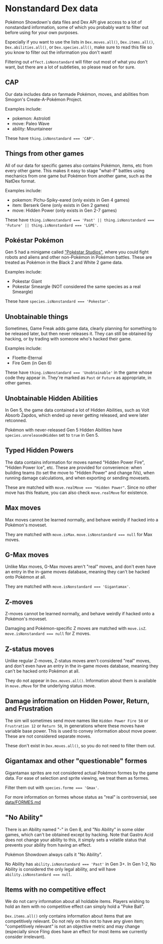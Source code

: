 Nonstandard Dex data
====================

Pokémon Showdown's data files and Dex API give access to a lot of nonstandard information, some of which you probably want to filter out before using for your own purposes.

Especially if you want to use the lists in `Dex.moves.all()`, `Dex.items.all()`, `Dex.abilities.all()`, or `Dex.species.all()`, make sure to read this file so you know to filter out the information you don't want!

Filtering out `effect.isNonstandard` will filter out most of what you don't want, but there are a lot of subtleties, so please read on for sure.


CAP
---

Our data includes data on fanmade Pokémon, moves, and abilities from Smogon's Create-A-Pokémon Project.

Examples include:

- pokemon: Astrolotl
- move: Paleo Wave
- ability: Mountaineer

These have `thing.isNonstandard === 'CAP'`.


Things from other games
-----------------------

All of our data for specific games also contains Pokémon, items, etc from every other game. This makes it easy to stage "what-if" battles using mechanics from one game but Pokémon from another game, such as the NatDex format.

Examples include:

- pokemon: Pichu-Spiky-eared (only exists in Gen 4 games)
- item: Berserk Gene (only exists in Gen 2 games)
- move: Hidden Power (only exists in Gen 2-7 games)

These have `thing.isNonstandard === 'Past' || thing.isNonstandard === 'Future' || thing.isNonstandard === 'LGPE'`.


Pokéstar Pokémon
----------------

Gen 5 had a minigame called ["Pokéstar Studios"](https://bulbapedia.bulbagarden.net/wiki/Pok%C3%A9star_Studios), where you could fight robots and aliens and other non-Pokémon in Pokémon battles. These are treated as Pokémon in the Black 2 and White 2 game data.

Examples include:

- Pokestar Giant
- Pokestar Smeargle (NOT considered the same species as a real Smeargle)

These have `species.isNonstandard === 'Pokestar'`.


Unobtainable things
-------------------

Sometimes, Game Freak adds game data, clearly planning for something to be released later, but then never releases it. They can still be obtained by hacking, or by trading with someone who's hacked their game.

Examples include:

- Floette-Eternal
- Fire Gem (in Gen 6)

These have `thing.isNonstandard === 'Unobtainable'` in the game whose code they appear in. They're marked as `Past` or `Future` as appropriate, in other games.


Unobtainable Hidden Abilities
-----------------------------

In Gen 5, the game data contained a lot of Hidden Abilities, such as Volt Absorb Zapdos, which ended up never getting released, and were later retconned.

Pokémon with never-released Gen 5 Hidden Abilities have `species.unreleasedHidden` set to `true` in Gen 5.


Typed Hidden Powers
-------------------

The data contains information for moves named "Hidden Power Fire", "Hidden Power Ice", etc. These are provided for convenience: when building teams (to set the move to "Hidden Power" and change IVs), when running damage calculations, and when exporting or sending movesets.

These are matched with `move.realMove === "Hidden Power"`. Since no other move has this feature, you can also check `move.realMove` for existence.


Max moves
---------

Max moves cannot be learned normally, and behave weirdly if hacked into a Pokémon's moveset.

They are matched with `move.isMax`. `move.isNonstandard === null` for Max moves.


G-Max moves
-----------

Unlike Max moves, G-Max moves aren't "real" moves, and don't even have an entry in the in-game moves database, meaning they can't be hacked onto Pokémon at all.

They are matched with `move.isNonstandard === 'Gigantamax'`.


Z-moves
-------

Z-moves cannot be learned normally, and behave weirdly if hacked onto a Pokémon's moveset.

Damaging and Pokémon-specific Z moves are matched with `move.isZ`. `move.isNonstandard === null` for Z moves.


Z-status moves
--------------

Unlike regular Z-moves, Z-status moves aren't considered "real" moves, and don't even have an entry in the in-game moves database, meaning they can't be hacked onto Pokémon at all.

They do not appear in `Dex.moves.all()`. Information about them is available in `move.zMove` for the underlying status move.


Damage information on Hidden Power, Return, and Frustration
-----------------------------------------------------------

The sim will sometimes send move names like `Hidden Power Fire 58` or `Frustration 12` or `Return 50`, in generations where these moves have variable base power. This is used to convey information about move power. These are not considered separate moves.

These don't exist in `Dex.moves.all()`, so you do not need to filter them out.


Gigantamax and other "questionable" formes
------------------------------------------

Gigantamax sprites are not considered actual Pokémon formes by the game data. For ease of selection and sprite viewing, we treat them as formes.

Filter them out with `species.forme === 'Gmax'`.

For more information on formes whose status as "real" is controversial, see [data/FORMES.md](./../data/FORMES.md)


"No Ability"
------------

There is an Ability named "-" in Gen 8, and "No Ability" in some older games, which can't be obtained except by hacking. Note that Gastro Acid does not change your ability to this, it simply sets a volatile status that prevents your ability from having an effect.

Pokémon Showdown always calls it "No Ability".

No Ability has `ability.isNonstandard === 'Past'` in Gen 3+. In Gen 1-2, No Ability is considered the only legal ability, and will have `ability.isNonstandard === null`.


Items with no competitive effect
--------------------------------

We do not carry information about all holdable items. Players wishing to hold an item with no competitive effect can simply hold a "Poke Ball".

`Dex.items.all()` only contains information about items that are competitively relevant. Do not rely on this not to have any given item; "competitively relevant" is not an objective metric and may change (especially since Fling does have an effect for most items we currently consider irrelevant).
